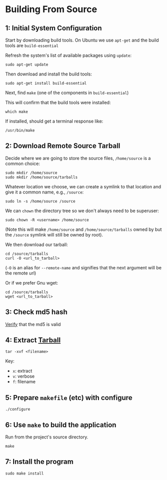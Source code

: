 Building From Source
====================

1: Initial System Configuration
--------------------------------

Start by downloading build tools. On Ubuntu we use `apt-get` and the build tools are `build-essential`


Refresh the system's list of available packages using `update`:

```
sudo apt-get update
```

Then download and install the build tools:

```
sudo apt-get install build-essential
```

Next, find `make` (one of the components in `build-essential`)

This will confirm that the build tools were installed:

```
which make
```

If installed, should get a terminal response like:

```
/usr/bin/make
```


2: Download Remote Source Tarball
---------------------------------

Decide where we are going to store the source files, `/home/source` is a common choice:
```
sudo mkdir /home/source
sudo mkdir /home/source/tarballs
```

Whatever location we choose, we can create a symlink to that location and give it a common name, e.g., `/source`:
```
sudo ln -s /home/source /source
```

We can `chown` the directory tree so we don't always need to be superuser:
```
sudo chown -R <username> /home/source
```
(Note this will make `/home/source` and `/home/source/tarballs` owned by <username> but the `/source` symlink will still be owned by
root).

We then download our tarball:
```
cd /source/tarballs
curl -O <url_to_tarball>
```
(`-O` is an alias for `--remote-name` and signifies that the next argument will be the remote url)

Or if we prefer Gnu wget:
```
cd /source/tarballs
wget <url_to_tarball>
```

3: Check md5 hash
-----------------

[Verify][link01] that the md5 is valid


4: Extract [Tarball][link02]
----------------------------

```
tar -xvf <filename>
```

Key:
- `x`: extract
- `v`: verbose
- `f`: filename


5: Prepare `makefile` (etc) with configure
------------------------------------------

```
./configure
```


6: Use `make` to build the application
--------------------------------------

Run from the project's source directory.

```
make
```


7: Install the program
----------------------

```
sudo make install
```




[link01]: https://github.com/Crossroadsman/TerminalTips/blob/master/md5sum.md
[link02]: https://github.com/Crossroadsman/TerminalTips/blob/master/commands/tar.md
